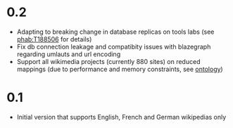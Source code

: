 # 0.2
* Adapting to breaking change in database replicas on tools labs (see [phab:T188506](https://phabricator.wikimedia.org/T188506) for details)
* Fix db connection leakage and compatibity issues with blazegraph regarding umlauts and url encoding
* Support all wikimedia projects (currently 880 sites) on reduced mappings (due to performance and memory constraints, see [ontology](https://tools.wmflabs.org/mw2sparql/sparql/ontology))
# 0.1
* Initial version that supports English, French and German wikipedias only
